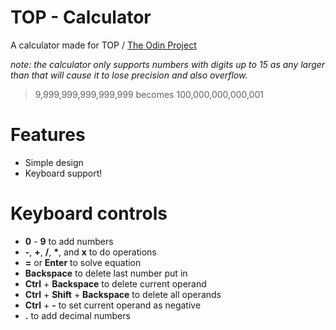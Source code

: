 # TOP - Calculator

A calculator made for TOP / [The Odin Project](https://www.theodinproject.com/)

*note: the calculator only supports numbers with digits up to 15 as any larger than that will cause it to lose precision and also overflow.* 
> 9,999,999,999,999,999 becomes 100,000,000,000,001


# Features
- Simple design
- Keyboard support!

# Keyboard controls
- **0** - **9** to add numbers
- **-**, **+**, **/**, **\***, and **x** to do operations
- **=** or **Enter** to solve equation
- **Backspace** to delete last number put in
- **Ctrl** + **Backspace** to delete current operand
- **Ctrl** + **Shift** + **Backspace** to delete all operands
- **Ctrl** + **-** to set current operand as negative
- **.** to add decimal numbers
